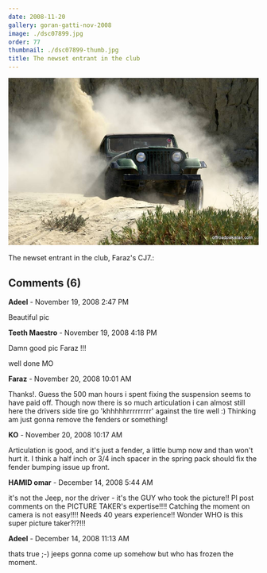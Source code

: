 ```yaml
---
date: 2008-11-20
gallery: goran-gatti-nov-2008
image: ./dsc07899.jpg
order: 77
thumbnail: ./dsc07899-thumb.jpg
title: The newset entrant in the club
---
```


![The newset entrant in the club](./dsc07899.jpg)

The newset entrant in the club, Faraz's CJ7.:

<div id="comments">

## Comments (6)

<div id="comment">

**Adeel** - November 19, 2008  2:47 PM

Beautiful pic

</div>

<div id="comment">

**Teeth Maestro** - November 19, 2008  4:18 PM

Damn good pic Faraz !!!

well done MO

</div>

<div id="comment">

**Faraz** - November 20, 2008 10:01 AM

Thanks!. Guess the 500 man hours i spent fixing the suspension seems to have paid off. Though now there is so much articulation i can almost still here the drivers side tire go 'khhhhhrrrrrrrrr' against the tire well :) Thinking am just gonna remove the fenders or something!

</div>

<div id="comment">

**KO** - November 20, 2008 10:17 AM

Articulation is good, and it's just a fender, a little bump now and than won't hurt it. I think a half inch or 3/4 inch spacer in the spring pack should fix the fender bumping issue up front.

</div>

<div id="comment">

**HAMID omar** - December 14, 2008  5:44 AM

it's not the Jeep, nor the driver - it's the GUY who took the picture!! Pl post comments on the PICTURE TAKER's expertise!!!! Catching the moment on camera is not easy!!!! Needs 40 years experience!! Wonder WHO is this super picture taker?!?!!!

</div>

<div id="comment">

**Adeel** - December 14, 2008 11:13 AM

thats true ;-) jeeps gonna come up somehow but who has frozen the moment.

</div>

</div>
